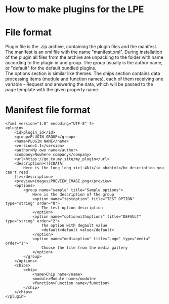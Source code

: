 # How to make plugins for the LPE

# File format
Plugin file is the .zip archive, containing the plugin files and the manifest. The manifest is an xml file with the name "manifest.xml". During installation of the plugin all files from the archive are unpacking to the folder with name according to the plugin id and group. 
The group usually is the author name, or "default" for the default bundled plugins.  
The options section is similar like themes.
The chips section contains data processing items (module and function names), each of them receiving one variable - Request and answering the data, which will be passed to the page template with the given property name.

# Manifest file format
    <?xml version="1.0" encoding="UTF-8" ?>
    <plugin>
        <id>plugin_id</id>
        <group>PLUGIN GROUP</group>
        <name>PLUGIN NAME</name>
        <version>1.1</version>
        <author>My own name</author>
        <company>Nowhere company</company>
        <url>https://go.to.my.site/my_plugin</url>
        <description><![CDATA[
            Here is the long long <i>(~4k)</i> <b>html</b> description you can't read
        ]]></description>
        <preview>images/PREVIEW_IMAGE.png</preview>
        <options>
            <group name="sample" title="Sample options">
                Here is the description of the group
                <option name="testoption" title="TEST OPTION" type="string" order="0">
                    The test option description
                </option>
                <option name="optionwithoptions" title="DEFAULT" type="string" order="2">
                    The option with degault value
                    <default>default value</default>
                </option>
                <option name="mediaoption" title="Logo" type="media" order="1">
                    Choose the file from the media gallery
                </option>
            </group>
        </options>
        <chips>
            <chip>
                <name>Chip name</name>
                <module>Module name</module>
                <function>Function name</function>
            </chip>
        </chips>
    </plugin>